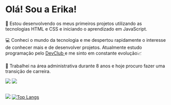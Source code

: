 #  Olá! Sou a Erika!

🌱 Estou desenvolvendo os meus primeiros projetos utilizando as tecnologias HTML e CSS e iniciando o aprendizado em JavaScript.
  <br>
  <br>
💻 Conheci o mundo da tecnologia e me despertou rapidamente o interesse de conhecer mais e de desenvolver projetos. Atualmente estudo programação pelo <a href="https//rodolfomori.com.br/devclub"> DevClub <a/> e me sinto em constante evolução📈
  <br>
  <br>
 🏢 Trabalhei na área administrativa durante 8 anos e hoje procuro fazer uma transição de carreira.
 <br>

<img src="https://img.shields.io/badge/HTML5-E34F26?style=for-the-badge&logo=html5&logoColor=white"> <img src="https://img.shields.io/badge/CSS3-1572B6?style=for-the-badge&logo=css3&logoColor=white">
<br>
##
![](https://github-readme-stats.vercel.app/api?username=erikacristinapt&show_icons=true&theme=dracula)   [![Top Langs](https://github-readme-stats.vercel.app/api/top-langs/?username=erikacristinapt)](https://github.com/anuraghazra/github-readme-stats)

